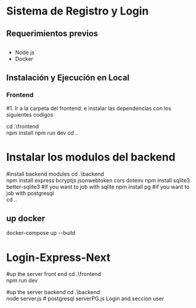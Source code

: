 # Sistema de Registro y Login

## Requerimientos previos 
## 
- Node.js
- Docker

## Instalación y Ejecución en Local

### Frontend
#1. Ir a la carpeta del frontend: e instalar las dependencias con los siguientes codigos

cd .\frontend\
npm install
npm run dev
cd ..

# Instalar los modulos del backend 
#install backend modules
cd .\backend\
npm install express bcryptjs jsonwebtoken cors dotenv 
npm install sqlite3 better-sqlite3 #if you want to job with sqlite
npm install pg #if you want to job with postgresql  
cd ..

## up docker
docker-compose up --build

# Login-Express-Next
#up the server front end
cd .\frontend\
npm run dev

#up the server backend
cd .\backend\
node server.js  # postgresql serverPG.js
Login and seccion user
